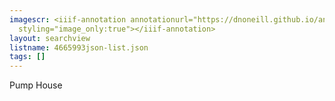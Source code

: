 ```yaml
---
imagescr: <iiif-annotation annotationurl="https://dnoneill.github.io/annotate/annotations/4665993json-6.json"
  styling="image_only:true"></iiif-annotation>
layout: searchview
listname: 4665993json-list.json
tags: []
---
```

Pump House